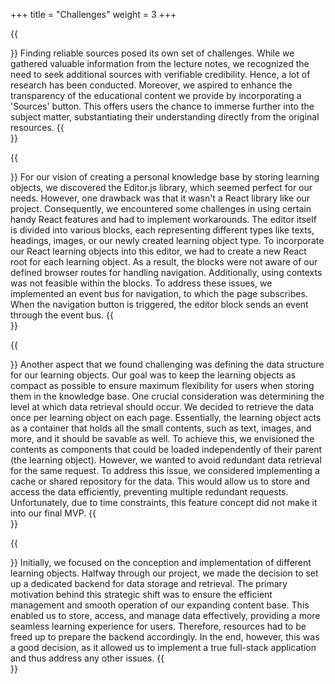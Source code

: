 +++
title = "Challenges"
weight = 3
+++

{{<section title="Research for credible Sources">}}
Finding reliable sources posed its own set of challenges. While we gathered valuable information from the lecture notes, we recognized the need to seek additional sources with verifiable credibility. Hence, a lot of research has been conducted. Moreover, we aspired to enhance the transparency of the educational content we provide by incorporating a 'Sources' button. This offers users the chance to immerse further into the subject matter, substantiating their understanding directly from the original resources.
{{</section>}}

{{<section title="Integrating Editor.js into our Knowledge Base">}}
For our vision of creating a personal knowledge base by storing learning objects, we discovered the Editor.js library, which seemed perfect for our needs. However, one drawback was that it wasn't a React library like our project. Consequently, we encountered some challenges in using certain handy React features and had to implement workarounds. The editor itself is divided into various blocks, each representing different types like texts, headings, images, or our newly created learning object type. To incorporate our React learning objects into this editor, we had to create a new React root for each learning object. As a result, the blocks were not aware of our defined browser routes for handling navigation. Additionally, using contexts was not feasible within the blocks. To address these issues, we implemented an event bus for navigation, to which the page subscribes. When the navigation button is triggered, the editor block sends an event through the event bus.
{{</section>}}

{{<section title="Data Structure">}}
Another aspect that we found challenging was defining the data structure for our learning objects. Our goal was to keep the learning objects as compact as possible to ensure maximum flexibility for users when storing them in the knowledge base. One crucial consideration was determining the level at which data retrieval should occur. We decided to retrieve the data once per learning object on each page. Essentially, the learning object acts as a container that holds all the small contents, such as text, images, and more, and it should be savable as well. To achieve this, we envisioned the contents as components that could be loaded independently of their parent (the learning object). However, we wanted to avoid redundant data retrieval for the same request.
To address this issue, we considered implementing a cache or shared repository for the data. This would allow us to store and access the data efficiently, preventing multiple redundant requests. Unfortunately, due to time constraints, this feature concept did not make it into our final MVP.
{{</section>}}

{{<section title="Backend">}}
Initially, we focused on the conception and implementation of different learning objects. Halfway through our project, we made the decision to set up a dedicated backend for data storage and retrieval. The primary motivation behind this strategic shift was to ensure the efficient management and smooth operation of our expanding content base. This enabled us to store, access, and manage data effectively, providing a more seamless learning experience for users. Therefore, resources had to be freed up to prepare the backend accordingly. In the end, however, this was a good decision, as it allowed us to implement a true full-stack application and thus address any other issues.
{{</section>}}